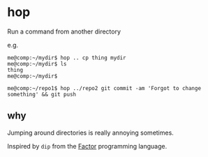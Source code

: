 # hop

Run a command from another directory

e.g.
```
me@comp:~/mydir$ hop .. cp thing mydir
me@comp:~/mydir$ ls
thing
me@comp:~/mydir$
```

```
me@comp:~/repo1$ hop ../repo2 git commit -am 'Forgot to change something' && git push
```

## why

Jumping around directories is really annoying sometimes.

Inspired by `dip` from the [Factor](https://github.com/factor/factor)
programming language.

